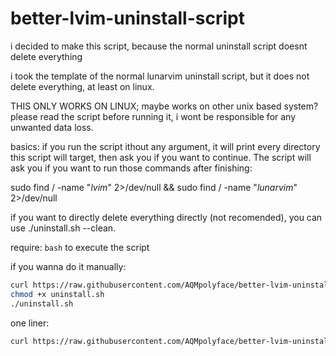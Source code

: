 # better-lvim-uninstall-script
i decided to make this script, because the normal uninstall script doesnt delete everything

i took the template of the normal lunarvim uninstall script, but it does not delete everything, at least on linux.


THIS ONLY WORKS ON LINUX; maybe works on other unix based system? please read the script before running it, i wont be responsible
for any unwanted data loss.

basics: 
if you run the script ithout any argument, it will print every directory this script will target, then ask you if you want to continue. 
The script will ask you if you want to run those commands after finishing:

sudo find / -name "*lvim*" 2>/dev/null && sudo find / -name "*lunarvim*" 2>/dev/null


if you want to directly delete everything directly (not recomended), you can use ./uninstall.sh --clean.

require: `bash` to execute the script



if you wanna do it manually:

```sh
curl https://raw.githubusercontent.com/AQMpolyface/better-lvim-uninstall-script/main/uninstall.sh > uninstall.sh
chmod +x uninstall.sh
./uninstall.sh
```
one liner: 
```sh
curl https://raw.githubusercontent.com/AQMpolyface/better-lvim-uninstall-script/main/uninstall.sh | sh
```
